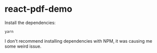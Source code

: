 # react-pdf-demo

Install the dependencies:

```sh
yarn
```

I don't recommend installing dependencies with NPM, it was causing me some weird issue.
